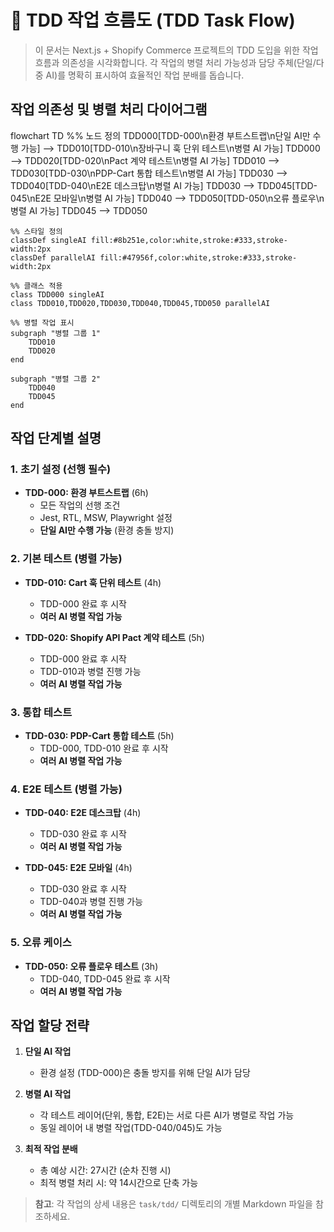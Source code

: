 # 🧪 TDD 작업 흐름도 (TDD Task Flow)

> 이 문서는 Next.js + Shopify Commerce 프로젝트의 TDD 도입을 위한 작업 흐름과 의존성을 시각화합니다.
> 각 작업의 병렬 처리 가능성과 담당 주체(단일/다중 AI)를 명확히 표시하여 효율적인 작업 분배를 돕습니다.

## 작업 의존성 및 병렬 처리 다이어그램

flowchart TD
    %% 노드 정의
    TDD000[TDD-000\n환경 부트스트랩\n단일 AI만 수행 가능] --> TDD010[TDD-010\n장바구니 훅 단위 테스트\n병렬 AI 가능]
    TDD000 --> TDD020[TDD-020\nPact 계약 테스트\n병렬 AI 가능]
    TDD010 --> TDD030[TDD-030\nPDP-Cart 통합 테스트\n병렬 AI 가능]
    TDD030 --> TDD040[TDD-040\nE2E 데스크탑\n병렬 AI 가능]
    TDD030 --> TDD045[TDD-045\nE2E 모바일\n병렬 AI 가능]
    TDD040 --> TDD050[TDD-050\n오류 플로우\n병렬 AI 가능]
    TDD045 --> TDD050
    
    %% 스타일 정의
    classDef singleAI fill:#8b251e,color:white,stroke:#333,stroke-width:2px
    classDef parallelAI fill:#47956f,color:white,stroke:#333,stroke-width:2px
    
    %% 클래스 적용
    class TDD000 singleAI
    class TDD010,TDD020,TDD030,TDD040,TDD045,TDD050 parallelAI
    
    %% 병렬 작업 표시
    subgraph "병렬 그룹 1"
        TDD010
        TDD020
    end
    
    subgraph "병렬 그룹 2"
        TDD040
        TDD045
    end

## 작업 단계별 설명

### 1. 초기 설정 (선행 필수)
- **TDD-000: 환경 부트스트랩** (6h)
  - 모든 작업의 선행 조건
  - Jest, RTL, MSW, Playwright 설정
  - **단일 AI만 수행 가능** (환경 충돌 방지)

### 2. 기본 테스트 (병렬 가능)
- **TDD-010: Cart 훅 단위 테스트** (4h)
  - TDD-000 완료 후 시작
  - **여러 AI 병렬 작업 가능**
  
- **TDD-020: Shopify API Pact 계약 테스트** (5h)
  - TDD-000 완료 후 시작
  - TDD-010과 병렬 진행 가능
  - **여러 AI 병렬 작업 가능**

### 3. 통합 테스트
- **TDD-030: PDP-Cart 통합 테스트** (5h)
  - TDD-000, TDD-010 완료 후 시작
  - **여러 AI 병렬 작업 가능**

### 4. E2E 테스트 (병렬 가능)
- **TDD-040: E2E 데스크탑** (4h)
  - TDD-030 완료 후 시작
  - **여러 AI 병렬 작업 가능**
  
- **TDD-045: E2E 모바일** (4h)
  - TDD-030 완료 후 시작
  - TDD-040과 병렬 진행 가능
  - **여러 AI 병렬 작업 가능**

### 5. 오류 케이스
- **TDD-050: 오류 플로우 테스트** (3h)
  - TDD-040, TDD-045 완료 후 시작
  - **여러 AI 병렬 작업 가능**

## 작업 할당 전략

1. **단일 AI 작업**
   - 환경 설정 (TDD-000)은 충돌 방지를 위해 단일 AI가 담당

2. **병렬 AI 작업**
   - 각 테스트 레이어(단위, 통합, E2E)는 서로 다른 AI가 병렬로 작업 가능
   - 동일 레이어 내 병렬 작업(TDD-040/045)도 가능

3. **최적 작업 분배**
   - 총 예상 시간: 27시간 (순차 진행 시)
   - 최적 병렬 처리 시: 약 14시간으로 단축 가능

> **참고**: 각 작업의 상세 내용은 `task/tdd/` 디렉토리의 개별 Markdown 파일을 참조하세요.

